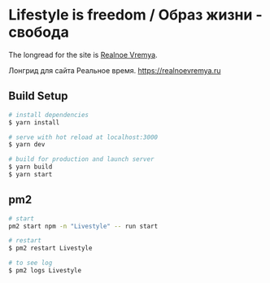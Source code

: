 # Lifestyle is freedom / Образ жизни - свобода   

The longread for the site is [Realnoe Vremya](https://realnoevremya.ru).

Лонгрид для сайта Реальное время. https://realnoevremya.ru

## Build Setup

``` bash
# install dependencies
$ yarn install

# serve with hot reload at localhost:3000
$ yarn dev

# build for production and launch server
$ yarn build
$ yarn start
```
## pm2

```bash
# start
pm2 start npm -n "Livestyle" -- run start

# restart
$ pm2 restart Livestyle

# to see log
$ pm2 logs Livestyle
```
